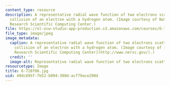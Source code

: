 ```yaml
---
content_type: resource
description: A representative radial wave function of two electrons scattered in the
  collision of an electron with a hydrogen atom. (Image courtesy of National Energy
  Research Scientific Computing Center.)
file: https://ol-ocw-studio-app-production.s3.amazonaws.com/courses/6-728-applied-quantum-and-statistical-physics-fall-2006/49dc695ffb52b094300dacf79ace290d_6-728f06.jpg
file_type: image/jpeg
image_metadata:
  caption: A representative radial wave function of two electrons scattered in the
    collision of an electron with a hydrogen atom. (Image courtesy of [National Energy
    Research Scientific Computing Center](http://www.nersc.gov/).)
  credit: ''
  image-alt: Representative radial wave function of two electrons scattering.
resourcetype: Image
title: 6-728f06.jpg
uid: 49dc695f-fb52-b094-300d-acf79ace290d
---
```

